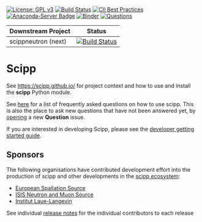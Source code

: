 [![License: GPL v3](https://img.shields.io/badge/License-GPLv3-blue.svg)](LICENSE.txt)
[![Build Status](https://dev.azure.com/scipp/scipp/_apis/build/status/main?branchName=main)](https://dev.azure.com/scipp/scipp/_build?definitionId=42)
[![CII Best Practices](https://bestpractices.coreinfrastructure.org/projects/4019/badge)](https://bestpractices.coreinfrastructure.org/projects/4019)
[![Anaconda-Server Badge](https://anaconda.org/scipp/scipp/badges/installer/conda.svg)](https://conda.anaconda.org/scipp/label/dev)
[![Binder](https://mybinder.org/badge_logo.svg)](https://mybinder.org/v2/gh/scipp/scipp/main?filepath=docs%2Fgetting-started%2Fquick-start.ipynb)
[![Questions](https://img.shields.io/github/issues/scipp/scipp/question?color=%23d876e3&label=questions)](https://github.com/scipp/scipp/issues?utf8=%E2%9C%93&q=label%3Aquestion)

| Downstream Project  | Status |
| ------------------- | ------ |
| scippneutron (next) | [![Build Status](https://dev.azure.com/scipp/scippneutron/_apis/build/status/Next?repoName=scipp%2Fscippneutron&branchName=next)](https://dev.azure.com/scipp/scippneutron/_build/latest?definitionId=56&repoName=scipp%2Fscippneutron&branchName=next)       |

# Scipp

See https://scipp.github.io/ for project context and how to use and install the **scipp** Python module.

See [here](https://github.com/scipp/scipp/issues?utf8=%E2%9C%93&q=label%3Aquestion) for a list of frequently asked questions on how to use scipp.
This is also the place to ask new questions that have not been answered yet, by [opening](https://github.com/scipp/scipp/issues/new?assignees=&labels=question&template=question.md&title=) a new **Question** issue.

If you are interested in developing Scipp, please see the [developer getting started guide](https://scipp.github.io/developer/getting-started.html).

## Sponsors

The following organisations have contributed development effort into the production of scipp and other developments in the [scipp ecosystem](../../../):

* [European Spallation Source](https://europeanspallationsource.se/) 
* [ISIS Neutron and Muon Source](https://stfc.ukri.org/research/our-science-facilities/isis-neutron-and-muon-source/)
* [Institut Laue-Langevin](https://www.ill.eu/)

See individual [release notes](https://scipp.github.io/about/release-notes.html) for the individual contributors to each release 
